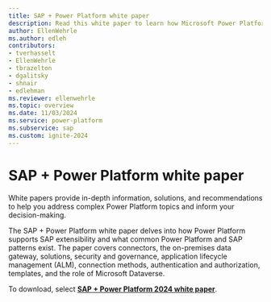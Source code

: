 ```yaml
---
title: SAP + Power Platform white paper
description: Read this white paper to learn how Microsoft Power Platform supports SAP extensibility and what common Power Platform and SAP patterns exist.
author: EllenWehrle
ms.author: edleh
contributors: 
- tverhasselt
- EllenWehrle
- tbrazelton
- dgalitsky
- shnair
- edlehman
ms.reviewer: ellenwehrle
ms.topic: overview
ms.date: 11/03/2024
ms.service: power-platform
ms.subservice: sap
ms.custom: ignite-2024
---
```


# SAP + Power Platform white paper

White papers provide in-depth information, solutions, and recommendations to help you address complex Power Platform topics and inform your decision-making.

The SAP + Power Platform white paper delves into how Power Platform supports SAP extensibility and what common Power Platform and SAP patterns exist. The paper covers connectors, the on-premises data gateway, solutions, security and governance, application lifecycle management (ALM), connection methods, authentication and authorization, templates, and the role of Microsoft Dataverse.

To download, select **[SAP + Power Platform 2024 white paper](https://go.microsoft.com/fwlink/?linkid=2294900)**.
